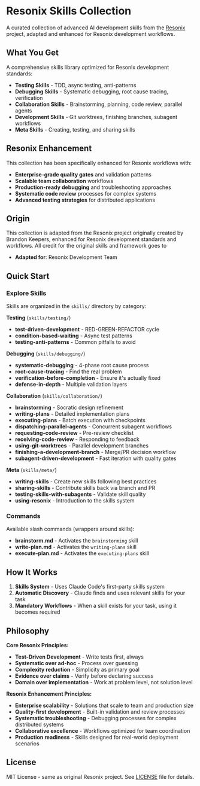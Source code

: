 # Resonix Skills Collection

A curated collection of advanced AI development skills from the [Resonix](https://github.com/resonix/skills) project, adapted and enhanced for Resonix development workflows.

## What You Get

A comprehensive skills library optimized for Resonix development standards:

- **Testing Skills** - TDD, async testing, anti-patterns
- **Debugging Skills** - Systematic debugging, root cause tracing, verification
- **Collaboration Skills** - Brainstorming, planning, code review, parallel agents
- **Development Skills** - Git worktrees, finishing branches, subagent workflows
- **Meta Skills** - Creating, testing, and sharing skills

## Resonix Enhancement

This collection has been specifically enhanced for Resonix workflows with:

- **Enterprise-grade quality gates** and validation patterns
- **Scalable team collaboration** workflows
- **Production-ready debugging** and troubleshooting approaches
- **Systematic code review** processes for complex systems
- **Advanced testing strategies** for distributed applications

## Origin

This collection is adapted from the Resonix project originally created by Brandon Keepers, enhanced for Resonix development standards and workflows. All credit for the original skills and framework goes to 

- **Adapted for**: Resonix Development Team

## Quick Start

### Explore Skills

Skills are organized in the `skills/` directory by category:

**Testing** (`skills/testing/`)
- **test-driven-development** - RED-GREEN-REFACTOR cycle
- **condition-based-waiting** - Async test patterns
- **testing-anti-patterns** - Common pitfalls to avoid

**Debugging** (`skills/debugging/`)
- **systematic-debugging** - 4-phase root cause process
- **root-cause-tracing** - Find the real problem
- **verification-before-completion** - Ensure it's actually fixed
- **defense-in-depth** - Multiple validation layers

**Collaboration** (`skills/collaboration/`)
- **brainstorming** - Socratic design refinement
- **writing-plans** - Detailed implementation plans
- **executing-plans** - Batch execution with checkpoints
- **dispatching-parallel-agents** - Concurrent subagent workflows
- **requesting-code-review** - Pre-review checklist
- **receiving-code-review** - Responding to feedback
- **using-git-worktrees** - Parallel development branches
- **finishing-a-development-branch** - Merge/PR decision workflow
- **subagent-driven-development** - Fast iteration with quality gates

**Meta** (`skills/meta/`)
- **writing-skills** - Create new skills following best practices
- **sharing-skills** - Contribute skills back via branch and PR
- **testing-skills-with-subagents** - Validate skill quality
- **using-resonix** - Introduction to the skills system

### Commands

Available slash commands (wrappers around skills):

- **brainstorm.md** - Activates the `brainstorming` skill
- **write-plan.md** - Activates the `writing-plans` skill
- **execute-plan.md** - Activates the `executing-plans` skill

## How It Works

1. **Skills System** - Uses Claude Code's first-party skills system
2. **Automatic Discovery** - Claude finds and uses relevant skills for your task
3. **Mandatory Workflows** - When a skill exists for your task, using it becomes required

## Philosophy

**Core Resonix Principles:**
- **Test-Driven Development** - Write tests first, always
- **Systematic over ad-hoc** - Process over guessing
- **Complexity reduction** - Simplicity as primary goal
- **Evidence over claims** - Verify before declaring success
- **Domain over implementation** - Work at problem level, not solution level

**Resonix Enhancement Principles:**
- **Enterprise scalability** - Solutions that scale to team and production size
- **Quality-first development** - Built-in validation and review processes
- **Systematic troubleshooting** - Debugging processes for complex distributed systems
- **Collaborative excellence** - Workflows optimized for team coordination
- **Production readiness** - Skills designed for real-world deployment scenarios

## License

MIT License - same as original Resonix project. See [LICENSE](LICENSE) file for details.



